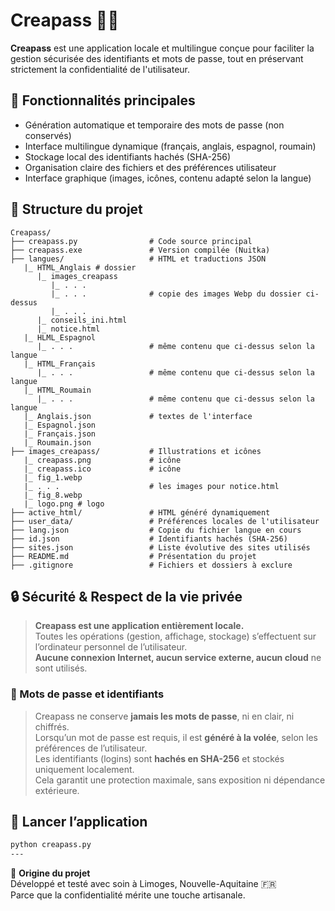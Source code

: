 # Creapass 🔐🌐

**Creapass** est une application locale et multilingue conçue pour faciliter la gestion sécurisée des identifiants et mots de passe, tout en préservant strictement la confidentialité de l'utilisateur.

## 🧰 Fonctionnalités principales
- Génération automatique et temporaire des mots de passe (non conservés)
- Interface multilingue dynamique (français, anglais, espagnol, roumain)
- Stockage local des identifiants hachés (SHA-256)
- Organisation claire des fichiers et des préférences utilisateur
- Interface graphique (images, icônes, contenu adapté selon la langue)

## 📂 Structure du projet
```
Creapass/
├── creapass.py                # Code source principal
├── creapass.exe               # Version compilée (Nuitka)
├── langues/                   # HTML et traductions JSON
   |_ HTML_Anglais # dossier
      |_ images_creapass
         |_ . . .
         |_ . . .              # copie des images Webp du dossier ci-dessus
         |_ . . .
      |_ conseils_ini.html
      |_ notice.html
   |_ HLML_Espagnol
      |_ . . .                 # même contenu que ci-dessus selon la langue
   |_ HTML_Français
      |_ . . .                 # même contenu que ci-dessus selon la langue
   |_ HTML_Roumain
      |_ . . .                 # même contenu que ci-dessus selon la langue
   |_ Anglais.json             # textes de l'interface
   |_ Espagnol.json
   |_ Français.json
   |_ Roumain.json
├── images_creapass/           # Illustrations et icônes
   |_ creapass.png             # icône
   |_ creapass.ico             # icône
   |_ fig_1.webp
   |_ . . .                    # les images pour notice.html
   |_ fig_8.webp
   |_ logo.png # logo
├── active_html/               # HTML généré dynamiquement 
├── user_data/                 # Préférences locales de l'utilisateur
├── lang.json                  # Copie du fichier langue en cours
├── id.json                    # Identifiants hachés (SHA-256)
├── sites.json                 # Liste évolutive des sites utilisés
├── README.md                  # Présentation du projet
├── .gitignore                 # Fichiers et dossiers à exclure
```

## 🔒 Sécurité & Respect de la vie privée

> **Creapass est une application entièrement locale.**  
> Toutes les opérations (gestion, affichage, stockage) s’effectuent sur l’ordinateur personnel de l’utilisateur.  
> **Aucune connexion Internet, aucun service externe, aucun cloud** ne sont utilisés.

### 🔑 Mots de passe et identifiants

> Creapass ne conserve **jamais les mots de passe**, ni en clair, ni chiffrés.  
> Lorsqu’un mot de passe est requis, il est **généré à la volée**, selon les préférences de l’utilisateur.  
> Les identifiants (logins) sont **hachés en SHA-256** et stockés uniquement localement.  
> Cela garantit une protection maximale, sans exposition ni dépendance extérieure.

## 🚀 Lancer l’application
```bash
python creapass.py
---
```


🧭 **Origine du projet**  
Développé et testé avec soin à Limoges, Nouvelle-Aquitaine 🇫🇷  
Parce que la confidentialité mérite une touche artisanale.


